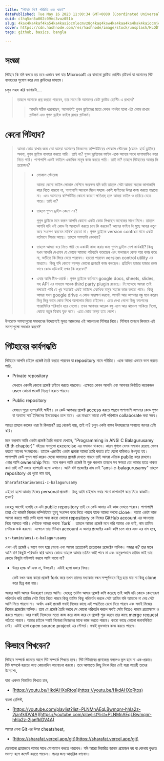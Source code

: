 ```yaml
---
title: "গিটহাব কি? পরিচিতি এবং ধারণা"
datePublished: Tue May 16 2023 11:00:34 GMT+0000 (Coordinated Universal Time)
cuid: clhq5xn5u002c09mc3vuz051b
slug: 4kax4ka4kaf4ka54ka4kasiocmlecmvz8g4kaq4kaw4ka4kaa4ka4kak4kaiocmjcmrocmgidgpqfgpr7gprdgpqpgpr4
cover: https://cdn.hashnode.com/res/hashnode/image/stock/unsplash/HLQDfaJUTVI/upload/1f6d5996d3f449de861a0163484b5dc9.jpeg
tags: github, basics, bangla

---
```


# সংজ্ঞা

গিটহাব কি যদি বলতে হয় তবে এভাবে বলা যায় Microsoft এর বানানো ক্লাউড হোস্টিং প্লাটফর্ম যা আমাদের গিট ব্যবহারের সুযোগ করে দেয় ক্লাউডের মাধ্যমে।

চলুন সহজ করি ব্যাপারটা....

> তাহলে আমাকে প্রশ্ন করতে পারবেন, তার মানে কি আমাদের ডেটা ক্লাউড হোস্টিং এ রাখবে?
> 
> > আপনি সঠিক ধরেনছেন, অনেকটাই গুগল ড্রাইভের মতো কেবল পার্থক্য হলো এটা কোড রাখার প্লাটফর্ম এবং গুগল ড্রাইভ ফাইল রাখার প্লাটফর্ম।

# কেনো গিটহাব?

> আমরা কোড রাখার জন্য তো আমরা আমাদের নিজেদের কম্পিউটারের লোকাল স্টোরেজ (যেমন: হার্ড ড্রাইভ) অথবা, গুগল ড্রাইভ ব্যবহার করতে পারি। তাই না? গুগল ড্রাইভের ফাইল একে অন্যের সাথে ভাগাভাগিও করে নিতে পারি। পাশাপাশি একই ফাইলে একাধিক মানুষ কাজ করতে পারি। তাই না? তাহলে গিটহাবের আবার কি প্রয়োজন?
> 
> > * লোকাল স্টোরেজ
> >     
> >     আমরা কেনো ফাইল লোকাল মেশিনে সংরক্ষন যদি করি তাহলে সেটা আমরা সহজে ভাগাভাগি করে নিতে পারবো না, পাশাপাশি অনেকে মিলে সহজে একই ফাইলের উপর কাজ করতে পারবো না। এবং আমাদের কম্পিউটার কোনো কারণে ক্ষতিগ্রস্থ হলে আমরা ফাইল ও হারিয়ে যেতে পারে। তাই না?
> >     
> > * তাহলে গুগল ড্রাইভ কেনো নয়?
> >     
> >     গুগুল ড্রাইভে মনে করুন আপনি কোনো একটা কোড লিখছেন অনেকের সাথে মিলে। তাহলে আপনি যদি ওই কোড টা আপডেট করতে চান কি করবেন? আগের ফাইল টা মুছে আবার নতুন করে সংরক্ষণ করবেন নাকি? হয়তো না। গুগল ড্রাইভে version control নামে একটা বর্তমানে ফিচার আছে। তাহলে সমস্যাটা কোথায়?
> >     
> > * তাহলে আমরা ধরে নিতে পারি যে একাকী কাজ করার জন্য গুগল ড্রাইভ বেশ কার্যকরী? কিন্তু যখন আপনি দেখবেন যে কোডে সামান্য পরিবর্তন করেছেন এবং ফলস্বরূপ কোড আর কাজ করে না, অতীতে কি ফিরে যেতে পারবেন। হয়তো পারবেন version control utility এর মাধ্যমে। কিন্তু যদি কোনো বড়সড় কোনো প্রজেক্টে কাজ করছেন। প্রতিদিন হাজার হাজার রকম ভাবে কোড মডিফাই তখন কি করবেন?
> >     
> > * এবার আসি টীম-ওয়ার্ক। গুগল ড্রাইভে বর্তমানে google docs, sheets, slides, সহ API এর মাধ্যমে অনেক third party plugin রয়েছে। নি:সন্দেহে আমরা তাই বলতেই পারি যে খুব সহজেই একই ফাইলে একাধিক মানুষ সহজে কাজ করতে পারে। কিন্তু আমরা যখন google drive এ কোড সংরক্ষণ করবো, আপনি আর আপনার বন্ধু মনে করেন ভিন্ন ভিন্ন ভাবে কোড লিখে আপলোড দিতে চাইলেন। এতে দেখা গেলো কিছু ফাংশনের প্যারামিটার পরিবর্তন হয়ে গেলো। তখন আপনার আরেক বন্ধু এসে আর ঝামেলা পাকিয়ে নিলো, কোডে নতুন ফিচার যুক্ত করে। এতে কোড অনড় হয়ে গেলো।
> >     

উপরোক্ত সমস্যাগুলো সমাধানের উদ্যেশ্যেই মূলত আজকের এই আলোচনা গিটহার নিয়ে। গিটহাব তাহলে কিভাবে এই সমস্যাগুলো সমাধান করবে?

# গিটহাবের কার্যপদ্ধতি

গিটহাবে আপনি চাইলে প্রজেক্ট তৈরি করতে পারবেন যা repository নামে পরিচিত। একে আমরা এভাবে ভাগ করতে পারি,

* Private repository
    
    সেখানে একাকী কোনো প্রজেক্ট চাইলে করতে পারবেন। এক্ষেত্রে কেবল আপনি এবং আপনার নির্বাচিত কয়েকজন user কোনো প্রজেক্ট নিয়ন্ত্রণ করতে পারবে।
    
* Public repository
    
    যেখানে পুরো ব্যাপারটাই স্বাধীণ। যে কেউ আপনার প্রজেক্ট access করতে পারবে পাশাপাশি আপনার কোড গুগল বা অন্যান্য সার্চ ইন্জিনের ইনডেক্সেও চলে যাবে। এর মাধ্যমে আরো বেশী পরিশানে collaborate করা সম্ভব।
    

আচ্ছা তাহলে কাজের ধারা টা কিভাবে? প্রশ্ন থেকেই যায়, তাই না? চলুন একটা বাস্তব উদাহারণের সাহায্যে জানার চেষ্টা করি।

মনে করলাম আমি একটা প্রজেক্ট তৈরি করবো যেখানে, "Programming in ANSI C Balagurusamy (8 th chapter)" বইয়ের সবগুলো excercise এর সমাধান থাকবে। কারন গুগলে যেসব সমাধান রয়েছে সেসব হয়তো আগের সংস্করণের। তাহলে এজাতীয় একটা প্রজেক্ট আমরা তৈরি করতে চাই যেনো বাকিরাও উপকৃত হয়। পাশাপাশি কেউ গুগল সার্চ করেও যেনো আমাদের প্রজেক্ট দেখতে পারবে তাই আমরা এটাকে public করে রাখবো। এবার আসি ownership নিয়ে। মনে করুন আমি প্রজেক্ট টা শুরু করলাম তাহলে সব ক্ষমতা তো আমার হাতে থাকার কথা তাই না? মজার ব্যাপারটা হলো এখানে। আমি যদি প্রজেক্টের নাম দেই "ansi-c-balagurusamy" তাহলে repository এর পুরো নাম হবে,

`Sharafatkarim/ansi-c-balagurusamy`

এইতো হলো আমার নিজের personal প্রজেক্ট। কিন্তু আমি চাইলাম সবার সাথে ভাগাভাগি করে নিতে কাজটা। তখন?

যেহেতু আগেই বলেছি যে এটা public repository তাই যে কেউ আমার এই কাজ দেখতে পারবে। পাশাপাশি তারা এই কাজটি নিজের কম্পিউটারে হুবহু সংরক্ষণ করে নিতে পারবে যাকে আমরা বলবো clone। আরো একটা কাজ আমরা করতে পারি সেটা হলো অন্য কারো কোনো repository কে নিজের GitHub account এর আওতায় নিয়ে আসতে পারি। সেটাকে আমরা বলবো \`fork\`। তাহলে আমরা প্রজেক্ট মনে করি আমার এক ভাই, নাম তামিম সেটাকে ফর্ক করলো। এক্ষেত্রে তার গিটহাব account এ আমার প্রজেক্টের একটা কপি চলে যাবে এবং এর নাম হবে,

`sr-tamim/ansi-c-balagurusamy`

এখন এই প্রজেক্ট ২ ভাগে ভাগ হয়ে গেলো এবং আমরা প্রত্যেকেই প্রত্যেকের প্রজেক্টের মালিক। মজার না? তার মানে আমি যদি কিছুটা পরিবর্তন করি আমার কোডে তাহলে আমার তামিম ভাই পাবে না এবং অনুরূপভাবে তামিম ভাই তার কোডে কিছূটা মডিফাই করলে আমি পাবো না?

* উত্তর হচ্চে হ্যাঁ এবং না, উভয়েই। এটাই হলো মজার বিষয়।
    
    কেউ যখন অন্য কারো প্রজেক্ট fork করে তখন তাদের মধ্যাকার বন্ধন সম্পূর্ণভাবে ছিন্ন হয়ে যায় না কিন্তু clone করে ছিন্ন করা যায়।
    

আবার আমি আমার উদাহারণে ফেরত আসি। যেহেতু তামিম আমার প্রজেক্ট কপি করেছে তাই আমি যদি কোডে কোনোরূপ পরিবর্তন করি তামিম সেটা নিয়ে নিতে পারবে কিন্তু তামিম কিছু পরিবর্তন করলে সেটা তামিম যদি আমাকে না দেয় সেটা আমি নিতে পারবো না। অর্থাৎ একই প্রজেক্ট সবাই নিজের কাছে এই পদ্ধতিতে রেখে দিতে পারবে এবং সবাই নিজের নিজের প্রজেক্টের মালিক। তবে যে প্রজেক্ট তৈরি করবে সে কোনো পরিবর্তন করলে সবাই সেটা নিতেও পারবে প্রত্যাক্ষ্যান ও করতে পারবে। আর সবাই নিজেদের মতো কাজ করে কাজ করে যে প্রজেক্ট শুরু করবে তার কাছে merge request পাঠাতে পারবে। আবার চাইলে সবাই নিজেরা নিজেদের মাঝে কাজ করতে পারবে। কারো কাছে কোনো জবাবদিহিতা নেই। এটাই হলো open source project এর সৌন্দর্য়। সবাই মুক্তভাবে কাজ করতে পারবে।

# কিভাবে শিখবেন?

গিটহাব সম্পর্কে জানতে আগে গিট সম্পর্কে শিখতে হবে। গিট গিটহাবের প্রাণকেন্দ্র বললেও ভুল হবে না এক-প্রকার। গিট সম্পর্কে হয়তো অন্য কোনোদিন আলোচনা করবো। তবে আপাতত কিছূ লিংক দিয়ে দেই যারা আগ্রহী তাদের উদ্যেশ্যে,

যারা একদম বিস্তারিত শিখতে চান,

* [https://youtu.be/HkdAHXoRtos](https://youtu.be/HkdAHXoRtos)
    

বাংলা প্লেলিস্ট,

* [https://youtube.com/playlist?list=PLNMnAEqLBwmqnr-hhIa2z-2janfklDV4A](https://youtube.com/playlist?list=PLNMnAEqLBwmqnr-hhIa2z-2janfklDV4A)
    

আমার লেখা Git এর উপর cheatsheet,

* [https://sharafat.vercel.app/git](https://sharafat.vercel.app/git)
    

যেকোনো প্রয়োজনে আমার সাথে যোগাযোগ করতে পারবেন। যদি আরো বিস্তারিত জানার প্রয়োজন হয় বা কোথায় বুঝতে সমস্যা হলে কমেন্ট করতে পাড়েন। পড়ার জন্য আন্তরিক ধণ্যবাদ।